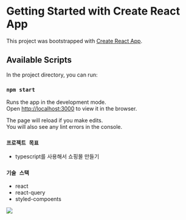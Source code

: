 # Getting Started with Create React App

This project was bootstrapped with [Create React App](https://github.com/facebook/create-react-app).

## Available Scripts

In the project directory, you can run:

### `npm start`

Runs the app in the development mode.\
Open [http://localhost:3000](http://localhost:3000) to view it in the browser.

The page will reload if you make edits.\
You will also see any lint errors in the console.

### `프로젝트 목표`

- typescript를 사용해서 쇼핑몰 만들기

### `기술 스택 `

- react
- react-query
- styled-compoents

![](shopingCart.gif)
